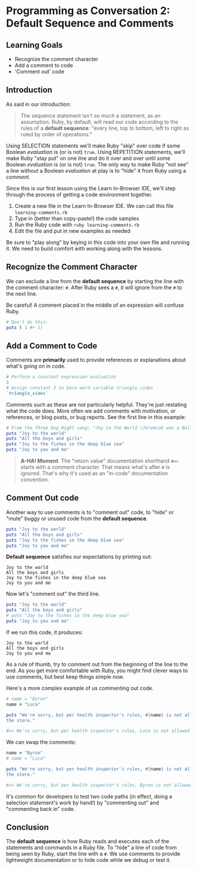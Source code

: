 # Programming as Conversation 2: Default Sequence and Comments

## Learning Goals

* Recognize the comment character
* Add a comment to code
* 'Comment out' code

## Introduction

As said in our introduction:

> The sequence statement isn't so much a statement, as an assumption. Ruby, by
> default, will read our code according to the rules of a **default sequence**:
> "every line, top to bottom, left to right as ruled by order of operations."

Using SELECTION statements we'll make Ruby "skip" over code if some Boolean
_evaluation_ is (or is not) `true`. Using REPETITION statements, we'll make
Ruby "stay put" on one line and do it over and over until some Boolean
_evaluation_ is (or is not) `true`. The only way to make Ruby "not see" a line
without a Boolean _evaluation_ at play is to "hide" it from Ruby using a
_comment_.

Since this is our first lesson using the Learn In-Browser IDE, we'll step
through the process of getting a code environment together.

1. Create a new file in the Learn In-Browser IDE. We can call this file
   `learning-comments.rb`
2. Type in (better than copy-paste!) the code samples
3. Run the Ruby code with `ruby learning-comments.rb`
4. Edit the file and put in new examples as needed

Be sure to "play along" by keying in this code into your own file and running
it. We need to build comfort with working along with the lessons.

## Recognize the Comment Character

We can exclude a line from the **default sequence** by starting the line with
the comment character: `#`. After Ruby sees a `#`, it will ignore from the `#`
to the next line.

Be careful! A comment placed in the middle of an expression will confuse Ruby.

```ruby
# Don't do this:
puts ( 1 #+ 1)
```

## Add a Comment to Code

Comments are **primarily** used to provide references or explanations about
what's going on in code.

```ruby
# Perform a constant expression evaluation
3
# Assign constant 3 to bare-word variable triangle_sides
`triangle_sides`
```

Comments such as these are not particularly helpful. They're just restating
what the code does. More often we add comments with motivation, or references,
or blog posts, or bug reports. See the first line in this example:

```ruby
# From the Three Dog Night song: "Joy to the World (Jeremiah was a Bullfrog)"
puts "Joy to the world"
puts "All the boys and girls"
puts "Joy to the fishes in the deep blue sea"
puts "Joy to you and me"
```

> **A-HA! Moment**. The "return value" documentation shorthand `#=>` starts
> with a comment character. That means what's after `#` is ignored. That's why
> it's used as an "in-code" documentation convention.

## Comment Out code

Another way to use comments is to "comment out" code, to "hide" or "mute" buggy
or unused code from the **default sequence**.

```ruby
puts "Joy to the world"
puts "All the boys and girls"
puts "Joy to the fishes in the deep blue sea"
puts "Joy to you and me"
```

**Default sequence** satisfies our expectations by printing out:

```text
Joy to the world
All the boys and girls
Joy to the fishes in the deep blue sea
Joy to you and me
```

Now let's "comment out" the third line.

```ruby
puts "Joy to the world"
puts "All the boys and girls"
# puts "Joy to the fishes in the deep blue sea"
puts "Joy to you and me"
```

If we run this code, it produces:

```text
Joy to the world
All the boys and girls
Joy to you and me
```

As a rule of thumb, try to comment out from the beginning of the line to the
end. As you get more comfortable with Ruby, you might find clever ways to use
comments, but best keep things simple now.

Here's a more complex example of us commenting out code.

```ruby
# name = "Byron"
name = "Luca"

puts "We're sorry, but per health inspector's rules, #{name} is not allowed in
the store."

#=> We're sorry, but per health inspector's rules, Luca is not allowed in the store.
```

We can swap the comments:

```ruby
name = "Byron"
# name = "Luca"

puts "We're sorry, but per health inspector's rules, #{name} is not allowed in
the store."

#=> We're sorry, but per health inspector's rules, Byron is not allowed in the store.
```

It's common for developers to test two code paths (in effect, doing a selection
statement's work by hand!) by "commenting out" and "commenting back in" code.

## Conclusion

The **default sequence** is how Ruby reads and executes each of the statements
and commands in a Ruby file. To "hide" a line of code from being seen by Ruby,
start the line with a `#`. We use comments to provide lightweight documentation
or to hide code while we debug or test it.
